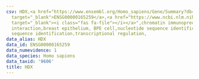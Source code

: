 ```yaml
---
csv: HDX,<a href="https://www.ensembl.org/Homo_sapiens/Gene/Summary?db=core;g=ENSG00000165259"
  target="_blank">ENSG00000165259</a>,<a href="https://www.ncbi.nlm.nih.gov/pubmed/22863008"
  target="_blank"><i class="fas fa-file"></i></a>",chromatin immunoprecipitation assay,direct
  interaction,breast epithelium, BPE cell,nucleotide sequence identification,nucleotide
  sequence identification,transcriptional regulation,
data_alias: HDX
data_id: ENSG00000165259
data_numevidence: 1
data_species: Homo sapiens
data_taxid: '9606'
title: HDX
---
```

